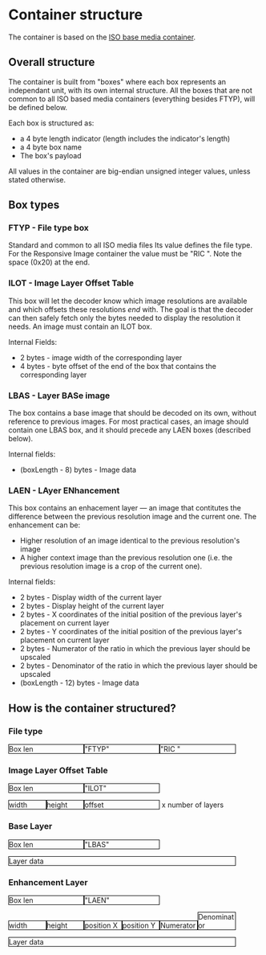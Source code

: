 # Container structure

The container is based on the [ISO base media container](http://en.wikipedia.org/wiki/ISO_base_media_file_format).

## Overall structure
The container is built from "boxes" where each box represents an independant unit, with its own internal structure. All the boxes that are not common to all ISO based media containers (everything besides FTYP), will be defined below.

Each box is structured as:
* a 4 byte length indicator (length includes the indicator's length)
* a 4 byte box name
* The box's payload

All values in the container are big-endian unsigned integer values, unless stated otherwise.

## Box types

### FTYP - File type box 
Standard and common to all ISO media files
Its value defines the file type. For the Responsive Image container the
value must be "RIC ". Note the space (0x20) at the end.

### ILOT - Image Layer Offset Table

This box will let the decoder know which image resolutions are available
and which offsets these resolutions *end* with.
The goal is that the decoder can then safely fetch only the bytes needed
to display the resolution it needs.
An image must contain an ILOT box.

Internal Fields:
* 2 bytes - image width of the corresponding layer
* 4 bytes - byte offset of the end of the box that contains the corresponding layer

### LBAS - Layer BASe image

The box contains a base image that should be decoded on its own, without reference to previous images.
For most practical cases, an image should contain one LBAS box, and it
should precede any LAEN boxes (described below).

Internal fields:
* (boxLength - 8) bytes - Image data

### LAEN - LAyer ENhancement
This box contains an enhacement layer &mdash; an image that contitutes
the difference between the previous resolution image and the current
one.
The enhancement can be:
* Higher resolution of an image identical to the previous resolution's
image
* A higher context image than the previous resolution one (i.e. the
previous resolution image is a crop of the current one). 

Internal fields:
* 2 bytes - Display width of the current layer
* 2 bytes - Display height of the current layer
* 2 bytes - X coordinates of the initial position of the previous layer's placement on current layer
* 2 bytes - Y coordinates of the initial position of the previous layer's placement on current layer
* 2 bytes - Numerator of the ratio in which the previous layer should be upscaled
* 2 bytes - Denominator of the ratio in which the previous layer should be upscaled
* (boxLength - 12) bytes - Image data

## How is the container structured?

### File type 
<style>
.box {display: inline-block; border: black solid 1px;box-sizing: border-box;margin: 0;padding: 0;}
.two-bytes {max-width: 100px; width: 15%}
.four-bytes {max-width: 200px; width: 30%}
.infinite-bytes {max-width: 600px; width: 90%}
</style>
<span class="box four-bytes">Box len</span><span class="box four-bytes">"FTYP"</span><span class="box four-bytes">"RIC "</span>

### Image Layer Offset Table
<span class="box four-bytes">Box len</span><span class="box four-bytes">"ILOT"</span>

<span class="box two-bytes">width</span><span class="box two-bytes">height</span><span class="box four-bytes">offset</span> x number of layers


### Base Layer
<span class="box four-bytes">Box len</span><span class="box four-bytes">"LBAS"</span>

<span class="box infinite-bytes">Layer data</span>

### Enhancement Layer
<span class="box four-bytes">Box len</span><span class="box four-bytes">"LAEN"</span>

<span class="box two-bytes">width</span><span class="box two-bytes">height</span><span class="box two-bytes">position X</span><span class="box two-bytes">position Y</span><span class="box two-bytes">Numerator</span><span class="box two-bytes">Denominator</span>

<span class="box infinite-bytes">Layer data</span>

